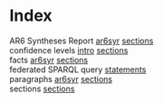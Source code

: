 # Index


AR6 Syntheses Report [ar6syr](ar6syr.md#tp1) [sections](sections.md#tp1)<br />
confidence levels [intro](intro.md#tp1) [sections](sections.md#tp5)<br />
facts [ar6syr](ar6syr.md#tp3) [sections](sections.md#tp3)<br />
federated SPARQL query [statements](statements.md#tp1)<br />
paragraphs [ar6syr](ar6syr.md#tp2) [sections](sections.md#tp2)<br />
sections [sections](sections.md#tp4)